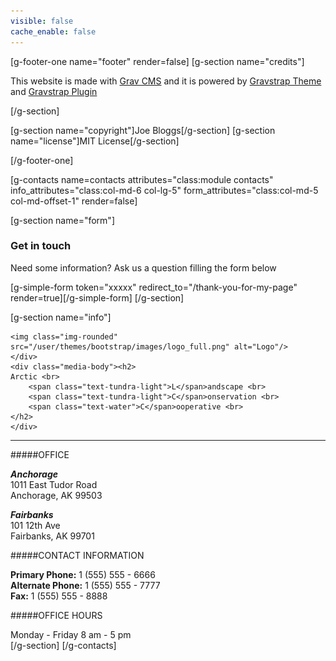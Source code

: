 ```yaml
---
visible: false
cache_enable: false
---
```


[g-footer-one name="footer" render=false]
[g-section name="credits"]

This website is made with [Grav CMS](http://getgrav.org/) and it is powered by [Gravstrap Theme](http://diblas.net/themes/gravstrap-theme-to-start-grav-cms-site-with-bootstrap-support/) and [Gravstrap Plugin](http://diblas.net/plugins/use-bootstrap-elements-in-the-grav-cms-way/)

[/g-section]

[g-section name="copyright"]Joe Bloggs[/g-section]
[g-section name="license"]MIT License[/g-section]

[/g-footer-one]

[g-contacts name=contacts attributes="class:module contacts" info_attributes="class:col-md-6 col-lg-5" form_attributes="class:col-md-5 col-md-offset-1" render=false]

[g-section name="form"]
### Get in touch
Need some information? Ask us a question filling the form below

[g-simple-form token="xxxxx" redirect_to="/thank-you-for-my-page" render=true][/g-simple-form]
[/g-section]

[g-section name="info"]
<div class="logo media">
    <div class="media-left">

    <img class="img-rounded" src="/user/themes/bootstrap/images/logo_full.png" alt="Logo"/>
    </div>
    <div class="media-body"><h2>
    Arctic <br>
        <span class="text-tundra-light">L</span>andscape <br>
        <span class="text-tundra-light">C</span>onservation <br>
        <span class="text-water">C</span>ooperative <br>
    </h2>
    </div>
</div>
<hr>

#####OFFICE

___Anchorage___  
1011 East Tudor Road  
Anchorage, AK 99503  

___Fairbanks___  
101 12th Ave  
Fairbanks, AK 99701

#####CONTACT INFORMATION

**Primary Phone:** 1 (555) 555 - 6666  
**Alternate Phone:** 1 (555) 555 - 7777  
**Fax:** 1 (555) 555 - 8888  

#####OFFICE HOURS

Monday - Friday 8 am - 5 pm  
[/g-section]
[/g-contacts]
